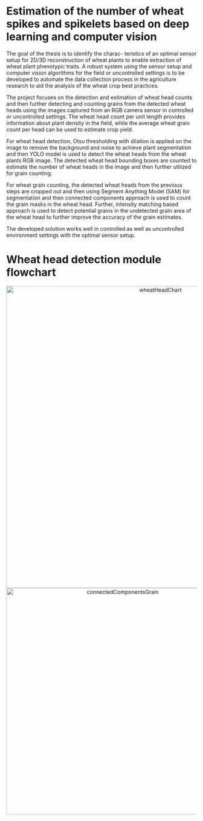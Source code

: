 # Estimation of the number of wheat spikes and spikelets based on deep learning and computer vision
The goal of the thesis is to identify the charac- teristics of an optimal sensor setup for 2D/3D reconstruction of wheat plants to enable extraction of wheat plant phenotypic traits. A robust system using the sensor setup and computer vision algorithms for the field or uncontrolled settings is to be developed to automate the data collection process in the agriculture research to aid the analysis of the wheat crop best practices.

The project focuses on the detection and estimation of wheat head counts and then further detecting and counting grains from the detected wheat heads using the images captured from an RGB camera sensor in controlled or uncontrolled settings. The wheat head count per unit length provides information about plant density in the field, while the average wheat grain count per head can be used to estimate crop yield.

For wheat head detection, Otsu thresholding with dilation is applied on the image to remove the background and noise to achieve plant segmentation and then YOLO model is used to detect the wheat heads from the wheat plants RGB image. The detected wheat head bounding boxes are counted to estimate the number of wheat heads in the image and then further utilized for grain counting.

For wheat grain counting, the detected wheat heads from the previous steps are cropped out and then using Segment Anything Model (SAM) for segmentation and then connected components approach is used to count the grain masks in the wheat head. Further, intensity matching based approach is used to detect potential grains in the undetected grain area of the wheat head to further improve the accuracy of the grain estimates.

The developed solution works well in controlled as well as uncontrolled environment settings with the optimal sensor setup.

# Wheat head detection module fl owchart
<div align="center">
<img width="800" alt="wheatHeadChart" src="https://github.com/user-attachments/assets/97d69294-f4b7-4abd-96f2-f9941adb4549">

  
<img width="600" alt="connectedComponentsGrain" src="https://github.com/user-attachments/assets/09f05eb6-09a2-408b-b781-d975fd615110">
</div>
